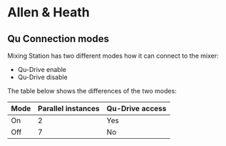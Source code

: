 # Allen & Heath

## Qu Connection modes
Mixing Station has two different modes how it can connect to the mixer:

- Qu-Drive enable
- Qu-Drive disable

The table below shows the differences of the two modes:

| Mode | Parallel instances | Qu-Drive access |
| --- | --- | --- |
| On | 2 | Yes |
| Off | 7 | No |

